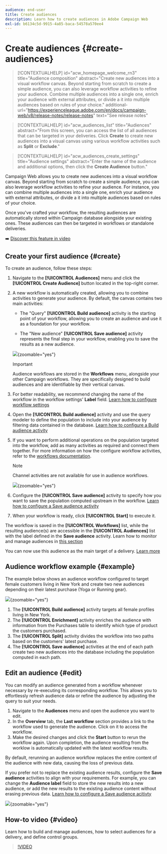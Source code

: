 ```yaml
---
audience: end-user
title: Create audiences
description: Learn how to create audiences in Adobe Campaign Web
exl-id: b6134c5d-9915-4a85-baca-54578a570ee4
---
```

# Create audiences {#create-audiences}

>[!CONTEXTUALHELP]
>id="acw_homepage_welcome_rn3"
>title="Audience composition"
>abstract="Create new audiences into a visual workflow canvas. Beyond starting from scratch to create a simple audience, you can also leverage workflow activities to refine your audience. Combine multiple audiences into a single one, enrich your audience with external attributes, or divide a it into multiple audiences based on rules of your choice."
>additional-url="https://experienceleague.adobe.com/en/docs/campaign-web/v8/release-notes/release-notes" text="See release notes"

>[!CONTEXTUALHELP]
>id="acw_audiences_list"
>title="Audiences"
>abstract="From this screen, you can access the list of all audiences that can be targeted in your deliveries. Click **Create** to create new audiences into a visual canvas using various workflow activities such as **Split** or **Exclude**."

>[!CONTEXTUALHELP]
>id="acw_audiences_create_settings"
>title="Audience settings"
>abstract="Enter the name of the audience and additional options, then click the **Create Audience** button."

Campaign Web allows you to create new audiences into a visual workflow canvas. Beyond starting from scratch to create a simple audience, you can also leverage workflow activities to refine your audience. For instance, you can combine multiple audiences into a single one, enrich your audience with external attributes, or divide a it into multiple audiences based on rules of your choice.

Once you've crafted your workflow, the resulting audiences are automatically stored within Campaign database alongside your existing ones. These audiences can then be targeted in workflows or standalone deliveries.

➡️ [Discover this feature in video](#video) 

## Create your first audience {#create}

To create an audience, follow these steps:

1. Navigate to the **[!UICONTROL Audiences]** menu and click the **[!UICONTROL Create Audience]** button located in the top-right corner.

1. A new workflow is automatically created, allowing you to combine activities to generate your audience. By default, the canvas contains two main activities:

    * The "Query" **[!UICONTROL Build audience]** activity is the starting point of your workflow, allowing you to create an audience and use it as a foundation for your workflow.

    * The "New audience" **[!UICONTROL Save audience]** activity represents the final step in your workflow, enabling you to save the results as a new audience.

    ![](assets/create-audience-blank.png){zoomable="yes"}

    >[!IMPORTANT]
    >
    >Audience workflows are stored in the **Workflows** menu, alongside your other Campaign workflows. They are specifically designed to build audiences and are identifiable by their vertical canvas.
  
1. For better readability, we recommend changing the name of the workflow in the workflow settings' **Label** field. [Learn how to configure workflow settings](../workflows/workflow-settings.md)

1. Open the **[!UICONTROL Build audience]** activity and use the query modeler to define the population to include into your audience by filtering data contained in the database. [Learn how to configure a Build audience activity](../workflows/activities/build-audience.md)

1. If you want to perform additional operations on the population targeted into the workflow, add as many activities as required and connect them together. For more information on how the configure workflow activities, refer to the [workflows documentation](../workflows/activities/about-activities.md). 

    >[!NOTE]
    >
    >Channel activities are not available for use in audience workflows.

    ![](assets/audience-creation-canvas.png){zoomable="yes"}

1. Configure the **[!UICONTROL Save audience]** activity to specify how you want to save the population computed upstream in the workflow. [Learn how to configure a Save audience activity](../workflows/activities/save-audience.md)

1. When your workflow is ready, click **[!UICONTROL Start]** to execute it.

The workflow is saved in the **[!UICONTROL Workflows]** list, while the resulting audience(s) are accessible in the **[!UICONTROL Audiences]** list with the label defined in the **Save audience** activity. Learn how to monitor and manage audiences in [this section](manage-audience.md)

You can now use this audience as the main target of a delivery. [Learn more](add-audience.md)

## Audience workflow example {#example}

The example below shows an audience workflow configured to target female customers living in New York and create two new audiences depending on their latest purchase (Yoga or Running gear).

![](assets/audiences-example.png){zoomable="yes"}

1. The **[!UICONTROL Build audience]** activity targets all female profiles living in New York.
1. The **[!UICONTROL Enrichment]** activity enriches the audience with information from the Purchases table to identify which type of product the customers purchased.
1. The **[!UICONTROL Split]** activity divides the workflow into two paths based on the customers' latest purchase.
1. The **[!UICONTROL Save audience]** activities at the end of each path  create two new audiences into the database including the population computed in each path.

## Edit an audience {#edit}

You can modify an audience generated from a workflow whenever necessary by re-executing its corresponding workflow. This allows you to effortlessly refresh audience data or refine the audience by adjusting the query to suit your needs.

1. Navigate to the **Audiences** menu and open the audience you want to edit.
1. In the **Overview** tab, the **Last workflow** section provides a link to the workflow used to generate the audience. Click on it to access the workflow.
1. Make the desired changes and click the **Start** button to rerun the workflow again. Upon completion, the audience resulting from the worklow is automatically updated with the latest workflow results.

By default, rerunning an audience workflow replaces the entire content of the audience with new data, causing the loss of previous data.

If you prefer not to replace the existing audience results, configure the **Save audience** activities to align with your requirements. For example, you can change the **Audience label** field to store the new results into a new audience, or add the new results to the existing audience content without erasing previous data. [Learn how to configure a Save audience acitivty](../workflows/activities/save-audience.md)

![](assets/edit-audience-save.png){zoomable="yes"}

## How-to video {#video}

Learn how to build and manage audiences, how to select audiences for a delivery, and define control groups.

>[!VIDEO](https://video.tv.adobe.com/v/3425861?quality=12)
